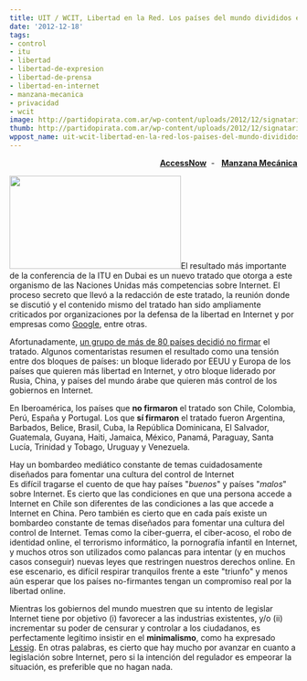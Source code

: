 ```yaml
---
title: UIT / WCIT, Libertad en la Red. Los países del mundo divididos en dos bloques
date: '2012-12-18'
tags:
- control
- itu
- libertad
- libertad-de-expresion
- libertad-de-prensa
- libertad-en-internet
- manzana-mecanica
- privacidad
- wcit
image: http://partidopirata.com.ar/wp-content/uploads/2012/12/signatarios-itu-tratado.png
thumb: http://partidopirata.com.ar/wp-content/uploads/2012/12/signatarios-itu-tratado-150x150.png
wppost_name: uit-wcit-libertad-en-la-red-los-paises-del-mundo-divididos-en-dos-bloques
---
```


<p style="text-align: right;"><a href="https://www.accessnow.org/blog/2012/12/14/wcit-watch-disaster-averted-but-still-a-lot-not-to-like-in-the-new-itrs" target="_blank"><strong>AccessNow</strong></a>  -   <a href="http://manzanamecanica.org/2012/12/libertad_en_internet_los_paises_del_mundo_divididos_en_dos_bloques.html" target="_blank"><strong>Manzana Mecánica
</strong></a></p>
<a href="http://partidopirata.com.ar/wp-content/uploads/2012/12/signatarios-itu-tratado.png"><img class="alignright size-medium wp-image-7905" title="signatarios-itu-tratado" src="http://partidopirata.com.ar/wp-content/uploads/2012/12/signatarios-itu-tratado-300x163.png" alt="" width="300" height="163" /></a>El resultado más importante de la conferencia de la ITU en Dubai es un nuevo tratado que otorga a este organismo de las Naciones Unidas más competencias sobre Internet. El proceso secreto que llevó a la redacción de este tratado, la reunión donde se discutió y el contenido mismo del tratado han sido ampliamente criticados por organizaciones por la defensa de la libertad en Internet y por empresas como <a href="http://www.google.com/intl/en/takeaction/whats-at-stake/">Google</a>, entre otras.

Afortunadamente, <a href="https://www.documentcloud.org/documents/540516-copy-of-wcitsignatories-dataextract.html">un grupo de más de 80 países decidió no firmar</a> el tratado. Algunos comentaristas resumen el resultado como una tensión entre dos bloques de países: un bloque liderado por EEUU y Europa de los países que quieren más libertad en Internet, y otro bloque liderado por Rusia, China, y países del mundo árabe que quieren más control de los gobiernos en Internet.

En Iberoamérica, los países que <strong>no firmaron</strong> el tratado son Chile, Colombia, Perú, España y Portugal. Los que <strong>sí firmaron</strong> el tratado fueron Argentina, Barbados, Belice, Brasil, Cuba, la República Dominicana, El Salvador, Guatemala, Guyana, Haiti, Jamaica, México, Panamá, Paraguay, Santa Lucía, Trinidad y Tobago, Uruguay y Venezuela.
<div>Hay un bombardeo mediático constante de temas cuidadosamente diseñados para fomentar una cultura del control de Internet</div>
Es difícil tragarse el cuento de que hay países "<em>buenos</em>" y países "<em>malos</em>" sobre Internet. Es cierto que las condiciones en que una persona accede a Internet en Chile son diferentes de las condiciones a las que accede a Internet en China. Pero también es cierto que en cada país existe un bombardeo constante de temas diseñados para fomentar una cultura del control de Internet. Temas como la ciber-guerra, el ciber-acoso, el robo de identidad online, el terrorismo informático, la pornografía infantil en Internet, y muchos otros son utilizados como palancas para intentar (y en muchos casos conseguir) nuevas leyes que restringen nuestros derechos online. En ese escenario, es difícil respirar tranquilos frente a este "triunfo" y menos aún esperar que los países no-firmantes tengan un compromiso real por la libertad online.

Mientras los gobiernos del mundo muestren que su intento de legislar Internet tiene por objetivo (i) favorecer a las industrias existentes, y/o (ii) incrementar su poder de censurar y controlar a los ciudadanos, es perfectamente legítimo insistir en el <strong>minimalismo</strong>, como ha expresado <a href="http://manzanamecanica.org/2011/05/brillante_charla_de_lawrence_lessig_en_eg8_con_subtitulos_en_castellano.html">Lessig</a>. En otras palabras, es cierto que hay mucho por avanzar en cuanto a legislación sobre Internet, pero si la intención del regulador es empeorar la situación, es preferible que no hagan nada.
